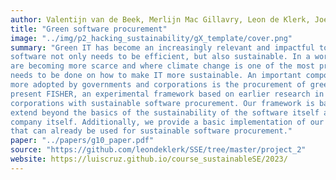 ```yaml
---
author: Valentijn van de Beek, Merlijn Mac Gillavry, Leon de Klerk, Joey de Water
title: "Green software procurement"
image: "../img/p2_hacking_sustainability/gX_template/cover.png"
summary: "Green IT has become an increasingly relevant and impactful topic in the domain of Software Engineering. Nowadays,
software not only needs to be efficient, but also sustainable. In a world where energy and resources used in computers
are becoming more scarce and where climate change is one of the most pressing issues facing our species, research
needs to be done on how to make IT more sustainable. An important component of making sustainable software
more adopted by governments and corporations is the procurement of green software. Therefore, in this paper, we
present FISHER, an experimental framework based on earlier research in sustainable software that helps people and
corporations with sustainable software procurement. Our framework is based on three categories, with criteria that
extend beyond the basics of the sustainability of the software itself and also focus on the social sustainability of the
company itself. Additionally, we provide a basic implementation of our framework as a Proof of Concept (POC),
that can already be used for sustainable software procurement."
paper: "../papers/g10_paper.pdf"
source: "https://github.com/leondeklerk/SSE/tree/master/project_2"
website: https://luiscruz.github.io/course_sustainableSE/2023/
---
```

